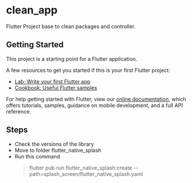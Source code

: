 # clean_app

Flutter Project base to clean packages and controller.

## Getting Started

This project is a starting point for a Flutter application.

A few resources to get you started if this is your first Flutter project:

- [Lab: Write your first Flutter app](https://flutter.dev/docs/get-started/codelab)
- [Cookbook: Useful Flutter samples](https://flutter.dev/docs/cookbook)

For help getting started with Flutter, view our
[online documentation](https://flutter.dev/docs), which offers tutorials,
samples, guidance on mobile development, and a full API reference.

## Steps

- Check the versions of the library
- Move to folder flutter_native_splash
- Run this command
  > flutter pub run flutter_native_splash:create --path=splash_screen/flutter_native_splash.yaml
